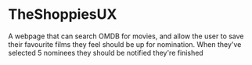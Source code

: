 # TheShoppiesUX
A webpage that can search OMDB for movies, and allow the user to save their favourite films they feel should be up for nomination. When they've selected 5 nominees they should be notified they're finished
